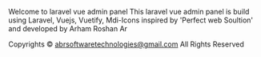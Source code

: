 Welcome to laravel vue admin panel
This laravel vue admin panel is build using Laravel, Vuejs, Vuetify, Mdi-Icons inspired by 'Perfect web Soultion' and developed by Arham Roshan Ar

Copyrights © abrsoftwaretechnologies@gmail.com All Rights Reserved
